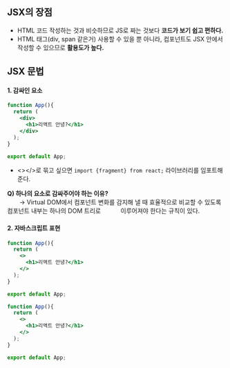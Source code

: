 ## JSX의 장점
- HTML 코드 작성하는 것과 비슷하므로 JS로 짜는 것보다 **코드가 보기 쉽고 편하다.**
- HTML 태그(div, span 같은거) 사용할 수 있을 뿐 아니라, 컴포넌트도 JSX 안에서 작성할 수 있으므로 **활용도가 높다.**

## JSX 문법
#### 1. 감싸인 요소  
```jsx
function App(){
  return (
    <div>
      <h1>리액트 안녕?</h1>
    </div>
  );
}

export default App;
```
- <></>로 묶고 싶으면 ```import {fragment} from react;``` 라이브러리를 임포트해준다.  

**Q) 하나의 요소로 감싸주어야 하는 이유?**  
　　→ Virtual DOM에서 컴포넌트 변화를 감지해 낼 때 효율적으로 비교할 수 있도록 컴포넌트 내부는 하나의 DOM 트리로 
　　　이루어져야 한다는 규칙이 있다.

#### 2. 자바스크립트 표현
```jsx
function App(){
  return (
    <>
      <h1>리액트 안녕?</h1>
    </>
  );
}

export default App;
```




```jsx
function App(){
  return (
    <>
      <h1>리액트 안녕?</h1>
    </>
  );
}

export default App;
```
